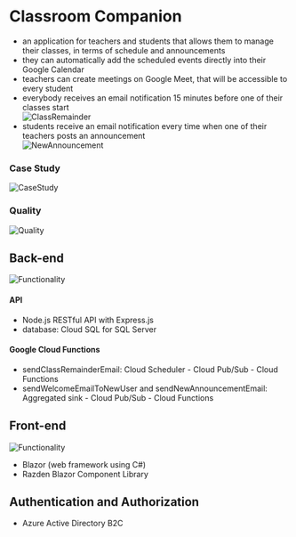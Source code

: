 # Classroom Companion
 - an application for teachers and students that allows them to manage their classes, in terms of schedule and announcements  
 - they can automatically add the scheduled events directly into their Google Calendar  
 - teachers can create meetings on Google Meet, that will be accessible to every student  
 - everybody receives an email notification 15 minutes before one of their classes start  
   ![ClassRemainder]()  
 - students receive an email notification every time when one of their teachers posts an announcement  
   ![NewAnnouncement]()  
### Case Study
![CaseStudy]()  
### Quality
![Quality]()  
## Back-end
![Functionality]()
#### API
 - Node.js RESTful API with Express.js  
 - database: Cloud SQL for SQL Server  
#### Google Cloud Functions
 - sendClassRemainderEmail: Cloud Scheduler - Cloud Pub/Sub - Cloud Functions  
 - sendWelcomeEmailToNewUser and sendNewAnnouncementEmail: Aggregated sink - Cloud Pub/Sub - Cloud Functions  
## Front-end
![Functionality]()
 - Blazor (web framework using C#)  
 - Razden Blazor Component Library  
## Authentication and Authorization
 - Azure Active Directory B2C  